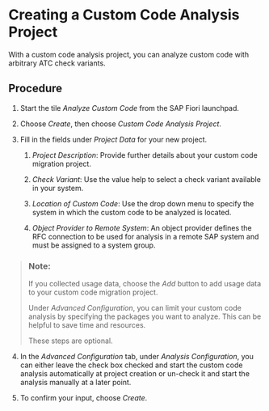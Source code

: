 <!-- loioc59bfc02ab9b474db021ea4d98781bb2 -->

# Creating a Custom Code Analysis Project

With a custom code analysis project, you can analyze custom code with arbitrary ATC check variants.



## Procedure

1.  Start the tile *Analyze Custom Code* from the SAP Fiori launchpad.

2.  Choose *Create*, then choose *Custom Code Analysis Project*.

3.  Fill in the fields under *Project Data* for your new project.

    1.  *Project Description*: Provide further details about your custom code migration project.

    2.  *Check Variant*: Use the value help to select a check variant available in your system.

    3.  *Location of Custom Code*: Use the drop down menu to specify the system in which the custom code to be analyzed is located.

    4.  *Object Provider to Remote System*: An object provider defines the RFC connection to be used for analysis in a remote SAP system and must be assigned to a system group.



> ### Note:  
> If you collected usage data, choose the *Add* button to add usage data to your custom code migration project.
> 
> Under *Advanced Configuration*, you can limit your custom code analysis by specifying the packages you want to analyze. This can be helpful to save time and resources.
> 
> These steps are optional.

4.  In the *Advanced Configuration* tab, under *Analysis Configuration*, you can either leave the check box checked and start the custom code analysis automatically at project creation or un-check it and start the analysis manually at a later point.

5.  To confirm your input, choose *Create*.


